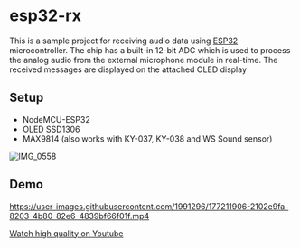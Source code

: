 # esp32-rx

This is a sample project for receiving audio data using [ESP32](https://www.espressif.com/en/products/socs/esp32) microcontroller.
The chip has a built-in 12-bit ADC which is used to process the analog audio from the external microphone module in real-time.
The received messages are displayed on the attached OLED display

## Setup

- NodeMCU-ESP32
- OLED SSD1306
- MAX9814 (also works with KY-037, KY-038 and WS Sound sensor)

![IMG_0558](https://user-images.githubusercontent.com/1991296/177211779-5266222a-bab6-4b94-8369-ee1f1b064560.JPEG)

## Demo

https://user-images.githubusercontent.com/1991296/177211906-2102e9fa-8203-4b80-82e6-4839bf66f01f.mp4

[Watch high quality on Youtube]()
